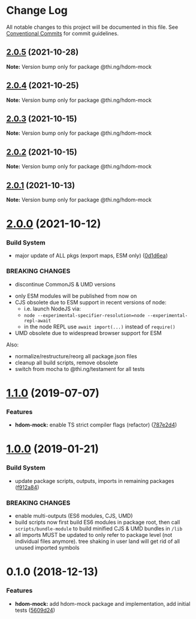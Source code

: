 # Change Log

All notable changes to this project will be documented in this file.
See [Conventional Commits](https://conventionalcommits.org) for commit guidelines.

## [2.0.5](https://github.com/thi-ng/umbrella/compare/@thi.ng/hdom-mock@2.0.4...@thi.ng/hdom-mock@2.0.5) (2021-10-28)

**Note:** Version bump only for package @thi.ng/hdom-mock





## [2.0.4](https://github.com/thi-ng/umbrella/compare/@thi.ng/hdom-mock@2.0.3...@thi.ng/hdom-mock@2.0.4) (2021-10-25)

**Note:** Version bump only for package @thi.ng/hdom-mock





## [2.0.3](https://github.com/thi-ng/umbrella/compare/@thi.ng/hdom-mock@2.0.2...@thi.ng/hdom-mock@2.0.3) (2021-10-15)

**Note:** Version bump only for package @thi.ng/hdom-mock





## [2.0.2](https://github.com/thi-ng/umbrella/compare/@thi.ng/hdom-mock@2.0.1...@thi.ng/hdom-mock@2.0.2) (2021-10-15)

**Note:** Version bump only for package @thi.ng/hdom-mock





## [2.0.1](https://github.com/thi-ng/umbrella/compare/@thi.ng/hdom-mock@2.0.0...@thi.ng/hdom-mock@2.0.1) (2021-10-13)

**Note:** Version bump only for package @thi.ng/hdom-mock





# [2.0.0](https://github.com/thi-ng/umbrella/compare/@thi.ng/hdom-mock@1.1.64...@thi.ng/hdom-mock@2.0.0) (2021-10-12)


### Build System

* major update of ALL pkgs (export maps, ESM only) ([0d1d6ea](https://github.com/thi-ng/umbrella/commit/0d1d6ea9fab2a645d6c5f2bf2591459b939c09b6))


### BREAKING CHANGES

* discontinue CommonJS & UMD versions

- only ESM modules will be published from now on
- CJS obsolete due to ESM support in recent versions of node:
  - i.e. launch NodeJS via:
  - `node --experimental-specifier-resolution=node --experimental-repl-await`
  - in the node REPL use `await import(...)` instead of `require()`
- UMD obsolete due to widespread browser support for ESM

Also:
- normalize/restructure/reorg all package.json files
- cleanup all build scripts, remove obsolete
- switch from mocha to @thi.ng/testament for all tests






#  [1.1.0](https://github.com/thi-ng/umbrella/compare/@thi.ng/hdom-mock@1.0.16...@thi.ng/hdom-mock@1.1.0) (2019-07-07) 

###  Features 

- **hdom-mock:** enable TS strict compiler flags (refactor) ([787e2d4](https://github.com/thi-ng/umbrella/commit/787e2d4)) 

#  [1.0.0](https://github.com/thi-ng/umbrella/compare/@thi.ng/hdom-mock@0.1.5...@thi.ng/hdom-mock@1.0.0) (2019-01-21) 

###  Build System 

- update package scripts, outputs, imports in remaining packages ([f912a84](https://github.com/thi-ng/umbrella/commit/f912a84)) 

###  BREAKING CHANGES 

- enable multi-outputs (ES6 modules, CJS, UMD) 
- build scripts now first build ES6 modules in package root, then call   `scripts/bundle-module` to build minified CJS & UMD bundles in `/lib` 
- all imports MUST be updated to only refer to package level   (not individual files anymore). tree shaking in user land will get rid of   all unused imported symbols 

#  0.1.0 (2018-12-13) 

###  Features 

- **hdom-mock:** add hdom-mock package and implementation, add initial tests ([5609d24](https://github.com/thi-ng/umbrella/commit/5609d24))
